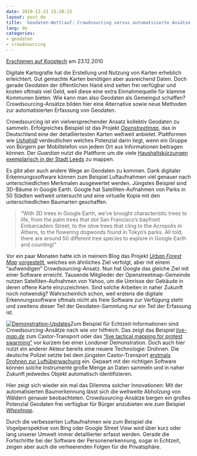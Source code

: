 ```yaml
---
date: 2010-12-23 15:20:23
layout: post_de
title: 'Geodaten-Wettlauf: Crowdsourcing versus automatisierte Ansätze'
lang: de
categories:
- geodaten
- crowdsourcing
---
```


[Erschienen auf
Kooptech](http://blog.kooptech.de/2010/12/geodaten-wettlauf-crowdsourcing-versus-automatisierte-ansaetze/)
am 23.12.2010

Digitale Kartografie hat die Erstellung und Nutzung von Karten erheblich
erleichtert. Gut gemachte Karten benötigen aber ausreichend Daten. Doch
gerade Geodaten der öffentlichen Hand sind selten frei verfügbar und
kosten oftmals viel Geld, weil diese eine extra Einnahmequelle für
klamme Kommunen bieten. Wie kann man also Geodaten als Gemeingut
schaffen? Crowdsourcing-Ansätze bilden hier eine Alternative sowie neue
Methoden zur automatisierten Erfassung von Geodaten.

Crowdsourcing ist ein vielversprechender Ansatz kollektiv Geodaten zu
sammeln. Erfolgreiches Beispiel ist das Projekt
[*Openstreetmap*](http://www.openstreetmap.org/), das in Deutschland
eine der detailliertesten Karten weltweit anbietet. Plattformen wie
*[Ushahidi](http://www.ushahidi.com/)* verdeutlichen welches Potenzial
darin liegt, wenn ein Gruppe von Bürgern per Mobiltelefon von jedem Ort
aus Informationen beitragen können. Der *Guardian* nutzt die Plattform
um die viele [Haushaltskürzungen exemplarisch in der Stadt
Leeds](http://cutswatch.guardian.co.uk/ushahidi/reports) zu mappen.

Es gibt aber auch andere Wege an Geodaten zu kommen. Dank digitaler
Erkennungssoftware können zum Beispiel Luftaufnahmen viel genauer nach
unterschiedlichen Merkmalen ausgewertet werden. Jüngstes Beispiel sind
3D-Bäume in Google Earth. Google hat Satelliten-Aufnahmen von Parks in
50 Städten weltweit untersucht und eine virtuelle Kopie mit den
unterschiedlichen Baumarten geschaffen.

> “With 3D trees in Google Earth, we’ve brought characteristic trees to
> life, from the palm trees that dot San Francisco’s bayfront
> Embarcadero Street, to the olive trees that cling to the Acropolis in
> Athens, to the flowering dogwoods found in Tokyo’s parks. All told,
> there are around 50 different tree species to explore in Google Earth
> and counting!”

Vor ein paar Monaten hatte ich in meinem Blog das Projekt [*Urban Forest
Map*](http://www.urbanforestmap.org/)
[vorgestellt](http://www.crisscrossed.net/2010/08/26/context-is-king-new-inspiring-ideas-on-maptivism/),
welches ein ähnliches Ziel verfolgt, aber mit einem “aufwendigen”
Crowdsourcing-Ansatz. Nun hat Google das gleiche Ziel mit einer Software
erreicht. Tausende Mitglieder der Openstreetmap-Gemeinde nutzen
Satelliten-Aufnahmen von Yahoo, um die Umrisse der Gebäude in deren
offene Karte einzuzeichnen. Sind solche Arbeiten in naher Zukunft noch
notwendig? Wahrscheinlich schon, weil erstens die digitale
Erkennungssoftware oftmals nicht als freie Software zur Verfügung steht
und zweitens dieser Teil der Geodaten-Sammlung nur ein Teil der
Erfassung ist.

[![](http://blog.kooptech.de/wp-content/uploads/2010/12/Demonstration-Updates.png "Demonstration-Updates")](http://www.crisscrossed.net/?attachment_id=4127)Zum
Beispiel für Echtzeit-Informationen sind Crowdsourcing-Ansätze nach wie
vor hilfreich. Das zeigt das Beispiel
*[live-map.de](http://live-map.de/)* zum Castor-Transport oder das
[“live tactical mapping for protest
swarming”](http://irevolution.wordpress.com/2010/12/09/maptivism-london/)
vor kurzem bei einer Londoner Demonstration. Doch auch hier nutzt ein
anderer Akteur bereits eine neuere Technologie: Drohnen. Die deutsche
Polizei setzte bei dem jüngsten Castor-Transport [erstmals Drohnen zur
Luftüberwachung](http://www.tagesschau.de/inland/castor288.html) ein.
Gepaart mit der richtigen Software können solche Instrumente große Menge
an Daten sammeln und in naher Zukunft jedwedes Objekt automatisch
identifizieren.

Hier zeigt sich wieder ein mal das Dilemma solcher Innovationen: Mit der
automatisierten Baumerkennung lässt sich die weltweite Abholzung von
Wäldern genauer beobachteten. Crowdsourcing-Ansätze bergen ein großes
Potenzial Geodaten frei verfügbar für Bürger anzubieten wie zum Beispiel
*[Wheelmap](http://wheelmap.org/)*.

Durch die verbesserten Luftaufnahmen wie zum Beispiel die
Vogelperspektive von Bing oder Google Street View wird über kurz oder
lang unserer Umwelt immer detaillierter erfasst werden. Gerade die
Fortschritte bei der Software der Personenerkennung, sogar in Echtzeit,
zeigen aber auch die verheerenden Folgen für die Privatsphäre.


